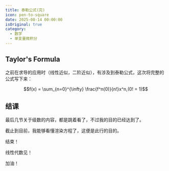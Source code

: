 ```yaml
---
title: 泰勒公式(完)
icon: pen-to-square
date: 2025-08-14 00:00:00
isOriginal: true
category:
  - 数学
  - 单变量微积分
---
```


<!-- more -->

## Taylor's Formula

之前在求导的应用时（线性近似，二阶近似），有涉及到泰勒公式，这次将完整的公式写下来：

$$f(x) = \sum_{n=0}^{\infty} \frac{f^n(0)}{n!}x^n,(0! = 1)$$

## 结课

最后几节关于级数的内容，都是跳着看了，不过我的目的已经达到了。

截止到目前，我能够看懂渲染方程了，这便是此行的目的。

结束！

线性代数见！

加油！